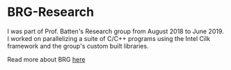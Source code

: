 # BRG-Research

I was part of Prof. Batten's Research group from August 2018 to June 2019. 
I worked on parallelizing a suite of C/C++ programs using the Intel Cilk framework and the group's 
custom built libraries. 

Read more about BRG [here](https://www.csl.cornell.edu/~cbatten/)
